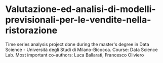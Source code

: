 # Valutazione-ed-analisi-di-modelli-previsionali-per-le-vendite-nella-ristorazione
Time series analysis project done during the master's degree in Data Science - Università degli Studi di Milano-Bicocca. Course: Data Science Lab. Most important co-authors: Luca Ballarati, Francesco Oliviero
